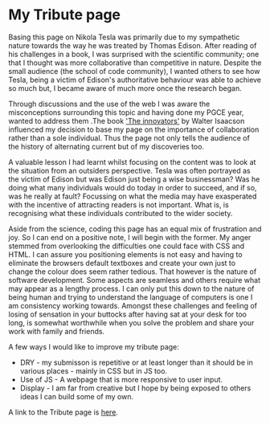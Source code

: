 
# My Tribute page 
Basing this page on Nikola Tesla was primarily due to my sympathetic nature towards the way he was treated by Thomas Edison. After reading of his challenges in a book, I was surprised with the scientific community; one that I thought was more collaborative than competitive in nature. Despite the small audience (the school of code community), I wanted others to see how Tesla, being a victim of Edison's authoritative behaviour was able to achieve so much but, I became aware of much more once the research began.

Through discussions and the use of the web I was aware the misconceptions surrounding this topic and having done my PGCE year, wanted to address them .The book ['The innovators'](https://www.amazon.co.uk/Innovators-Inventors-Hackers-Geniuses-Revolution/dp/1471138801) by Walter Isaacson influenced my decision to base my page on the importance of collaboration rather than a sole individual. Thus the page not only tells the audience of the history of alternating current but of my discoveries too.

A valuable lesson I had learnt whilst focusing on the content was to look at the situation from an outsiders perspective. Tesla was often portrayed as the victim of Edison but was Edison just being a wise businessman? Was he doing what many individuals would do today in order to succeed, and if so, was he really at fault? Focussing on what the media may have exasperated with the incentive of attracting readers is not important. What is, is recognising what these individuals contributed to the wider society.  

Aside from the science, coding this page has an equal mix of frustration and joy. So I can end on a positive note, I will begin with the former. My anger stemmed from overlooking the difficulties one could face with CSS and HTML. I can assure you positioning elements is not easy and having to eliminate the browsers default textboxes and create your own just to change the colour does seem rather tedious. That however is the nature of software development. Some aspects are seamless and others require what may appear as a lengthy process. I can only put this down to the nature of being human and trying to understand the language of computers is one I am consistency working towards. Amongst these challenges and feeling of losing of sensation in your buttocks after having sat at your desk for too long, is somewhat worthwhile when you solve the problem and share your work with family and friends.

A few ways I would like to improve my tribute page: 

* DRY - my submisson is repetitive or at least longer than it should be in various places - mainly in CSS but in JS too. 
* Use of JS - A webpage that is more responsive to user input. 
* Display - I am far from creative but I hope by being exposed to others ideas I can build some of my own. 

A link to the Tribute page is [here](https://schoolofcode.github.io/w0d0_precourse-challenge-kavita202/Tribute_page.html).


